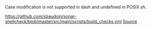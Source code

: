 Case modification is not supported in dash and undefined in POSIX sh.

https://github.com/sbaudoin/sonar-shellcheck/blob/master/src/main/scripts/build_checks.yml
[Source](https://github.com/koalaman/shellcheck/wiki/SC3059)

